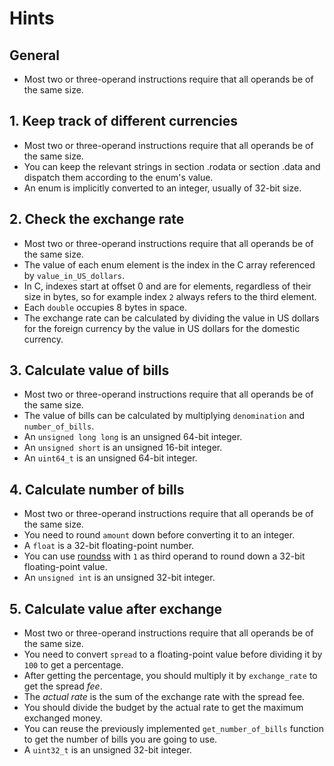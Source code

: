 # Hints

## General

- Most two or three-operand instructions require that all operands be of the same size.

## 1. Keep track of different currencies

- Most two or three-operand instructions require that all operands be of the same size.
- You can keep the relevant strings in section .rodata or section .data and dispatch them according to the enum's value.
- An enum is implicitly converted to an integer, usually of 32-bit size.

## 2. Check the exchange rate

- Most two or three-operand instructions require that all operands be of the same size.
- The value of each enum element is the index in the C array referenced by `value_in_US_dollars`.
- In C, indexes start at offset 0 and are for elements, regardless of their size in bytes, so for example index `2` always refers to the third element.
- Each `double` occupies 8 bytes in space.
- The exchange rate can be calculated by dividing the value in US dollars for the foreign currency by the value in US dollars for the domestic currency.

## 3. Calculate value of bills

- Most two or three-operand instructions require that all operands be of the same size.
- The value of bills can be calculated by multiplying `denomination` and `number_of_bills`.
- An `unsigned long long` is an unsigned 64-bit integer.
- An `unsigned short` is an unsigned 16-bit integer.
- An `uint64_t` is an unsigned 64-bit integer.

## 4. Calculate number of bills

- Most two or three-operand instructions require that all operands be of the same size.
- You need to round `amount` down before converting it to an integer.
- A `float` is a 32-bit floating-point number.
- You can use [roundss][round] with `1` as third operand to round down a 32-bit floating-point value.
- An `unsigned int` is an unsigned 32-bit integer.

## 5. Calculate value after exchange

- Most two or three-operand instructions require that all operands be of the same size.
- You need to convert `spread` to a floating-point value before dividing it by `100` to get a percentage.
- After getting the percentage, you should multiply it by `exchange_rate` to get the spread _fee_.
- The _actual rate_ is the sum of the exchange rate with the spread fee.
- You should divide the budget by the actual rate to get the maximum exchanged money.
- You can reuse the previously implemented `get_number_of_bills` function to get the number of bills you are going to use.
- A `uint32_t` is an unsigned 32-bit integer.

[round]: https://www.felixcloutier.com/x86/roundss

